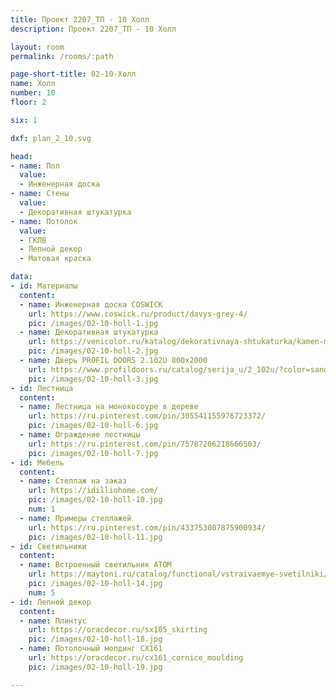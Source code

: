 ```yaml
---
title: Проект 2207_ТП - 10 Холл
description: Проект 2207_ТП - 10 Холл

layout: room
permalink: /rooms/:path

page-short-title: 02-10-Холл
name: Холл
number: 10
floor: 2

six: 1

dxf: plan_2_10.svg

head:
- name: Пол
  value:
  - Инженерная доска
- name: Стены
  value:
  - Декоративная штукатурка
- name: Потолок
  value:
  - ГКЛВ
  - Лепной декор
  - Матовая краска

data:
- id: Материалы
  content:
  - name: Инженерная доска COSWICK
    url: https://www.coswick.ru/product/davys-grey-4/
    pic: /images/02-10-holl-1.jpg
  - name: Декоративная штукатурка
    url: https://venicolor.ru/katalog/dekorativnaya-shtukaturka/kamen-mramor-shamot-pod-starinu/rilevo-rilievo.html
    pic: /images/02-10-holl-2.jpg
  - name: Дверь PROFIL DOORS 2.102U 800x2000
    url: https://www.profildoors.ru/catalog/serija_u/2_102u/?color=sand&glass=
    pic: /images/02-10-holl-3.jpg
- id: Лестница
  content:
  - name: Лестница на монокосоуре в дереве 
    url: https://ru.pinterest.com/pin/305541155976723372/
    pic: /images/02-10-holl-6.jpg
  - name: Ограждение лестницы 
    url: https://ru.pinterest.com/pin/75787206218666503/
    pic: /images/02-10-holl-7.jpg
- id: Мебель
  content:
  - name: Стеллаж на заказ
    url: https://idilliohome.com/
    pic: /images/02-10-holl-10.jpg
    num: 1
  - name: Примеры стеллажей
    url: https://ru.pinterest.com/pin/433753007875900934/
    pic: /images/02-10-holl-11.jpg
- id: Светильники
  content:
  - name: Встроенный светильник ATOM
    url: https://maytoni.ru/catalog/functional/vstraivaemye-svetilniki/dl024-2-02w/
    pic: /images/02-10-holl-14.jpg
    num: 5
- id: Лепной декор
  content:
  - name: Плинтус 
    url: https://oracdecor.ru/sx105_skirting
    pic: /images/02-10-holl-18.jpg
  - name: Потолочный молдинг CX161
    url: https://oracdecor.ru/cx161_cornice_moulding
    pic: /images/02-10-holl-19.jpg

---
```

